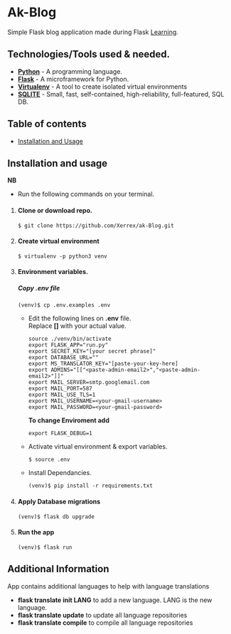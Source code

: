 # Ak-Blog

Simple Flask blog application made during Flask
[Learning](https://blog.miguelgrinberg.com/post/the-flask-mega-tutorial-part-i-hello-world).

## Technologies/Tools used & needed.
* **[Python](https://www.python.org/downloads/)** - A programming language.
* **[Flask](flask.pocoo.org/)** - A microframework for Python.
* **[Virtualenv](https://virtualenv.pypa.io/en/stable/)** - A tool to create isolated virtual environments
* **[SQLITE](https://www.sqlite.org/index.html)** - Small, fast, self-contained, high-reliability, full-featured, SQL DB.

## Table of contents
* [Installation and Usage](#installation-and-usage)

## Installation and usage
**NB** 
* Run the following commands on your terminal.

1. #### **Clone or download repo.**
    ```
    $ git clone https://github.com/Xerrex/ak-Blog.git
    ```
2. #### **Create virtual environment**
    ```
    $ virtualenv -p python3 venv
    ```
    
3. #### **Environment variables.**

    ##### Copy .env file
    ```
    (venv)$ cp .env.examples .env
    ```
    * Edit the following lines on **.env** file.<br>
        Replace **[]** with your actual value.
        ```
        source ./venv/bin/activate
        export FLASK_APP="run.py"
        export SECRET_KEY="[your secret phrase]"
        export DATABASE_URL=""
        export MS_TRANSLATOR_KEY="[paste-your-key-here]
        export ADMINS="[["<paste-admin-email2>","<paste-admin-email2>"]]"
        export MAIL_SERVER=smtp.googlemail.com
        export MAIL_PORT=587
        export MAIL_USE_TLS=1
        export MAIL_USERNAME=<your-gmail-username>
        export MAIL_PASSWORD=<your-gmail-password>
        ```
        
        **To change Enviroment add**
        ```
        export FLASK_DEBUG=1 
        ```

    * Activate virtual environment & export variables.
        ```
        $ source .env
        ```
    * Install Dependancies.
        ```
        (venv)$ pip install -r requirements.txt
        ```  
5. #### **Apply Database migrations**
    ```
    (venv)$ flask db upgrade
    ```
6. #### **Run the app**
   ```
   (venv)$ flask run
   ```


## Additional Information
App contains additional languages to help with language translations

* **flask translate init LANG** to add a new language. LANG is the new language.
* **flask translate update** to update all language repositories
* **flask translate compile** to compile all language repositories